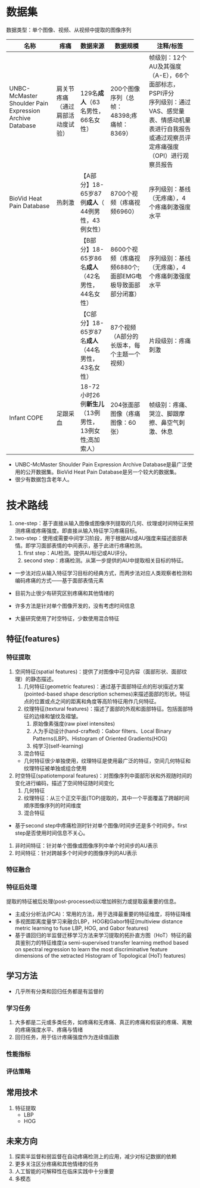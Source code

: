 # 数据集
数据类型：单个图像、视频、从视频中提取的图像序列

| 名称                                                              | 疼痛               | 数据来源                                | 数据规模                               | 注释/标签                                                                                     |
| --------------------------------------------------------------- | ---------------- | ----------------------------------- | ---------------------------------- | ----------------------------------------------------------------------------------------- |
| UNBC-McMaster Shoulder Pain Expression Archive Database<br><br> | 肩关节疼痛（通过肩部活动度试验） | 129名**成人**（63名男性，66名女性）             | 200个图像序列（总帧：48398;疼痛帧：8369）        | 帧级别：12个AU及其强度（A-E），66个面部标志，PSPI评分<br>序列级别：通过VAS、感觉量表、情感动机量表进行自我报告或通过观察员评定疼痛强度（OPI）进行观察员报告 |
| BioVid Heat Pain Database                                       | 热刺激              | 【A部分】18- 65岁87例**成人**（ 44例男性，43例女性） | 8700个视频（疼痛视频6960）                  | 序列级别：基线（无疼痛），4个疼痛刺激强度水平                                                                   |
|                                                                 |                  | 【B部分】18- 65岁86名**成人**（42名男性，44名女性）  | 8600个视频（疼痛视频6880个;面部EMG电极导致面部部分闭塞） | 序列级别：基线（无疼痛），4个疼痛刺激强度水平                                                                   |
|                                                                 |                  | 【C部分】18- 65岁87名**成人**（44名男性，43名女性）  | 87个视频（A部分的长版本，每个主题一个视频）            | 片段级别：疼痛刺激                                                                                 |
| Infant COPE                                                     | 足跟采血             | 18-72小时26例**新生儿**（13例男性，13例女性;高加索人） | 204张面部图像（疼痛图像：60张）                 | 帧级别：疼痛、哭泣、脚跟摩擦、鼻空气刺激、休息                                                                   |
- UNBC-McMaster Shoulder Pain Expression Archive Database是最广泛使用的公开数据集。BioVid Heat Pain Database是另一个较大的数据集。
- 很少有数据包含老年人。
# 技术路线
1. one-step：基于直接从输入图像或图像序列提取的几何、纹理或时间特征来预测疼痛或疼痛强度。即直接从输入特征学习疼痛目标。
2. two-step：使用或需要中间学习阶段，用于根据AU或AU强度来描述面部表情。即学习面部表情的中间表示，基于此进行疼痛检测。
	1. first step：AU检测。提供AU标记或AU评分。
	2. second step：疼痛检测。从第一步提供的AU中提取相关目标的特征。
- 一步法对应从输入特征学习目标的经典方式，而两步法对应人类观察者检测和编码疼痛的方式——基于面部表情元素

- 目前为止很少有研究区别疼痛和其他情绪的
- 许多方法是针对单个图像开发的，没有考虑时间信息
- 大量研究使用了时空特征，少数使用混合特征
## 特征(features)
### 特征提取
1. 空间特征(spatial features)：提供了对图像中可见内容（面部形状、面部纹理）的静态描述。
	1. 几何特征(geometric features)：通过基于面部特征点的形状描述方案(pointed-based shape description schemes)来描述面部的形状。特征点的位置或点之间的距离和角度等高阶特征用作几何特征。
	2. 纹理特征(textural features)：描述了面部的外观和面部特征。包括面部特征的边缘和皱纹及褶皱。
		1. 原始像素强度(raw pixel intensites)
		2. 人为手动设计(hand-crafted)：Gabor filters、Local Binary Patterns(LBP)、Histogram of Oriented Gradients(HOG)
		3. 纯学习(self-learning)
	3. 混合特征
	- 几何特征很少单独使用，纹理特征是使用最广泛的特征，空间几何特征和纹理特征被单独或组合使用
2. 时空特征(spatiotemporal features)：对图像序列中面部形状和外观随时间的变化进行编码，描述了空间特征随时间变化
	1. 几何特征
	2. 纹理特征：从三个正交平面(TOP)提取的，其中一个平面覆盖了跨越时间顺序图像序列的时间维度
	3. 混合特征

- 基于second step中疼痛检测时针对单个图像/时间步还是多个时间步。first step是否使用时间信息不关心。
1. 非时间特征：针对单个图像或图像序列中单个时间步的AU表示
2. 时间特征：针对跨越多个时间步的图像序列的AU表示
### 特征融合
### 特征后处理
提取的特征被后处理(post-processed)以增加辨别力或提取最重要的信息。
- 主成分分析法(PCA)：常用的方法，用于选择最重要的特征维度，将特征降维
- 多视图距离度量学习来融合LBP，HOG和Gabor特征(multiview distance metric learning to fuse LBP, HOG, and Gabor features)
- 基于谱回归的半监督迁移学习方法来学习提取的拓扑直方图（HoT）特征的最具鉴别力的特征维度(a semi-supervised transfer learning method based on spectral regression to learn the most discriminative feature dimensions of the xetracted Histogram of Topological (HoT) features)
## 学习方法
- 几乎所有分类和回归任务都是有监督的
### 学习任务
1. 大多都是二元或多类任务，如疼痛和无疼痛、真正的疼痛和假装的疼痛、离散的疼痛强度水平、疼痛与情绪
2. 回归任务，用于估计疼痛强度作为连续值函数
### 性能指标
### 评估策略
## 常用技术
1. 特征提取
	- LBP
	- HOG
## 未来方向
1. 探索半监督和弱监督在自动疼痛检测上的应用，减少对标记数据的依赖
2. 更多关注区分疼痛和其他情绪的任务
3. 人工智能的可解释性在临床实践中十分重要
4. 多模态